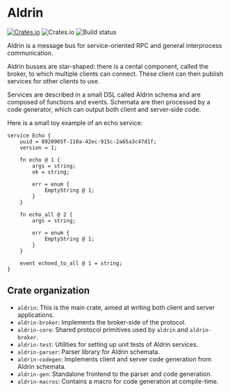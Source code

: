 # Aldrin

[![Crates.io](https://img.shields.io/crates/v/aldrin)](https://crates.io/crates/aldrin)
![Crates.io](https://img.shields.io/crates/l/aldrin)
![Build status](https://github.com/dennis-hamester/aldrin/actions/workflows/ci.yaml/badge.svg)

Aldrin is a message bus for service-oriented RPC and general interprocess communication.

Aldrin busses are star-shaped: there is a cental component, called the broker, to which multiple
clients can connect. These client can then publish services for other clients to use.

Services are described in a small DSL called Aldrin schema and are composed of functions and
events. Schemata are then processed by a code generator, which can output both client and
server-side code.

Here is a small toy example of an echo service:

```
service Echo {
    uuid = 8920965f-110a-42ec-915c-2a65a3c47d1f;
    version = 1;

    fn echo @ 1 {
        args = string;
        ok = string;

        err = enum {
            EmptyString @ 1;
        }
    }

    fn echo_all @ 2 {
        args = string;

        err = enum {
            EmptyString @ 1;
        }
    }

    event echoed_to_all @ 1 = string;
}
```

## Crate organization

- `aldrin`: This is the main crate, aimed at writing both client and server applications.
- `aldrin-broker`: Implements the broker-side of the protocol.
- `aldrin-core`: Shared protocol primitives used by `aldrin` and `aldrin-broker`.
- `aldrin-test`: Utilities for setting up unit tests of Aldrin services.
- `aldrin-parser`: Parser library for Aldrin schemata.
- `aldrin-codegen`: Implements client and server code generation from Aldrin schemata.
- `aldrin-gen`: Standalone frontend to the parser and code generation.
- `aldrin-macros`: Contains a macro for code generation at compile-time.

